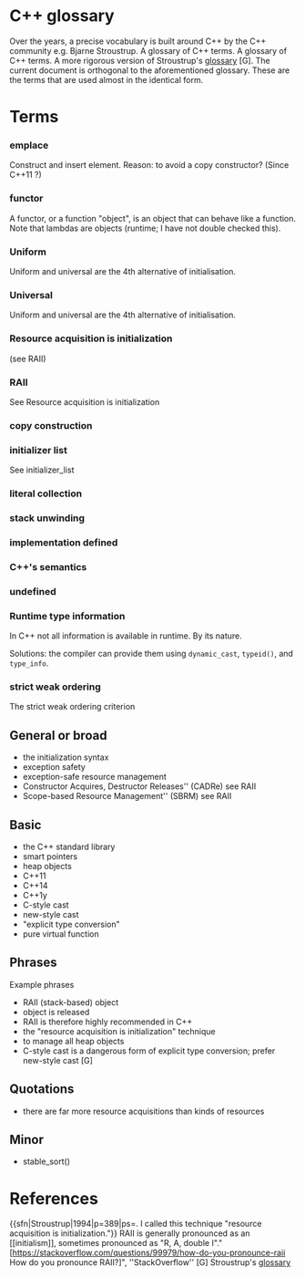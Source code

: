 # C++ glossary
Over the years, a precise vocabulary is built around C++ by the C++ community e.g. Bjarne Stroustrup. A glossary of C++ terms. A glossary of C++ terms.
A more rigorous version of Stroustrup's [glossary](http://www.stroustrup.com/glossary.html) [G].
The current document is orthogonal to the aforementioned glossary.
These are the terms that are used almost in the identical form.

# Terms

### emplace
Construct and insert element. Reason: to avoid a copy constructor? (Since C++11 ?)

### functor
A functor, or a function "object", is an object that can behave like a function. Note that lambdas are objects (runtime; I have not double checked this).


### Uniform
Uniform and universal are the 4th alternative of initialisation.
### Universal
Uniform and universal are the 4th alternative of initialisation.

### Resource acquisition is initialization
(see RAII)


### RAII
See Resource acquisition is initialization

### copy construction

### initializer list
See initializer_list

###  literal collection

### stack unwinding

### implementation defined
### C++'s semantics
### undefined

### Runtime type information
In C++ not all information is available in runtime. By its nature.

Solutions: the compiler can provide them using `dynamic_cast`, `typeid()`, and `type_info`. 


### strict weak ordering
The strict weak ordering criterion

## General or broad
* the initialization syntax
* exception safety
* exception-safe resource management
* Constructor Acquires, Destructor Releases'' (CADRe) see RAII
* Scope-based Resource Management'' (SBRM) see RAII


## Basic
* the C++ standard library
* smart pointers
* heap objects
* C++11
* C++14
* C++1y
* C-style cast
* new-style cast
* "explicit type conversion"
* pure virtual function

## Phrases
Example phrases
* RAII (stack-based) object
* object is released
* RAII is therefore highly recommended in C++
* the "resource acquisition is initialization" technique
* to manage all heap objects
* C-style cast is a dangerous form of explicit type conversion; prefer new-style cast [G]

## Quotations
* there are far more resource acquisitions than kinds of resources

## Minor
* stable_sort()

# References
{{sfn|Stroustrup|1994|p=389|ps=. I called this technique "resource acquisition is initialization."}} RAII is generally pronounced as an [[initialism]], sometimes pronounced as "R, A, double I".<ref>"[https://stackoverflow.com/questions/99979/how-do-you-pronounce-raii How do you pronounce RAII?]", ''StackOverflow''</ref>
[G] Stroustrup's [glossary](http://www.stroustrup.com/glossary.html)

